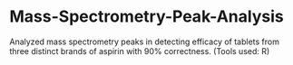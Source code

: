 # Mass-Spectrometry-Peak-Analysis
Analyzed mass spectrometry peaks in detecting efficacy of tablets from three distinct brands of aspirin with 90% correctness. (Tools used: R)
